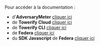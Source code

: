 Pour accéder à la documentation :

- d'__AdversaryMeter__ [cliquer ici](adversarymeter/index.md)
- de __Towerify Cloud__ [cliquer ici](towerify/index.md)
- de __Towerify CLI__ [cliquer ici](towerify/cli/index.md)
- de __Federa__ [cliquer ici](federa/index.md)
- du __SDK Javascript__ de __Federa__ [cliquer ici](https://computablefacts.github.io/sdk-javascript/index.html)